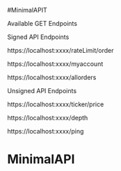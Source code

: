 #MinimalAPIT

Available GET Endpoints

Signed API Endpoints

https://localhost:xxxx/rateLimit/order

https://localhost:xxxx/myaccount

https://localhost:xxxx/allorders

Unsigned API Endpoints

https://localhost:xxxx/ticker/price

https://localhost:xxxx/depth

https://localhost:xxxx/ping

# MinimalAPI
